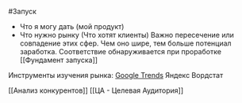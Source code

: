 #Запуск 

- Что я могу дать (мой продукт)
- Что нужно рынку (Что хотят клиенты)
Важно пересечение или совпадение этих сфер. Чем оно шире, тем больше потенциал заработка.
Соответствие обнаруживается при проработке [[Фундамент запуска]]

Инструменты изучения рынка:
[Google Trends](https://trends.google.ru/trends/?geo=RU)
Яндекс Вордстат

[[Анализ конкурентов]]
[[ЦА - Целевая Аудитория]]
